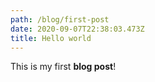 ```yaml
---
path: /blog/first-post
date: 2020-09-07T22:38:03.473Z
title: Hello world
---
```

This is my first **blog post**!
